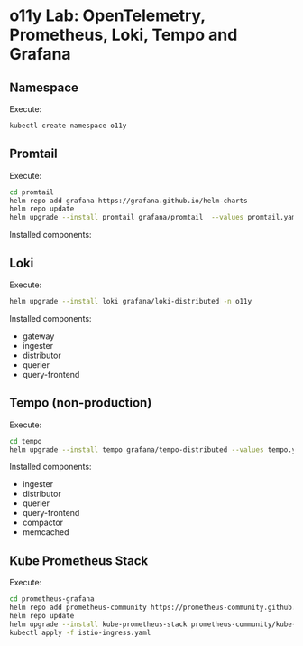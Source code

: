 # o11y Lab: OpenTelemetry, Prometheus, Loki, Tempo and Grafana

## Namespace

Execute:

```sh
kubectl create namespace o11y
```

## Promtail

Execute:

```sh
cd promtail
helm repo add grafana https://grafana.github.io/helm-charts
helm repo update
helm upgrade --install promtail grafana/promtail  --values promtail.yaml -n o11y
```

Installed components:

## Loki

Execute:

```sh
helm upgrade --install loki grafana/loki-distributed -n o11y
```

Installed components:
* gateway
* ingester
* distributor
* querier
* query-frontend

## Tempo (non-production)

Execute:

```sh
cd tempo
helm upgrade --install tempo grafana/tempo-distributed --values tempo.yaml -n o11y
```

Installed components:
* ingester
* distributor
* querier
* query-frontend
* compactor
* memcached

## Kube Prometheus Stack

Execute:

```sh
cd prometheus-grafana
helm repo add prometheus-community https://prometheus-community.github.io/helm-charts
helm repo update
helm upgrade --install kube-prometheus-stack prometheus-community/kube-prometheus-stack --values values.yaml -n o11y
kubectl apply -f istio-ingress.yaml
```